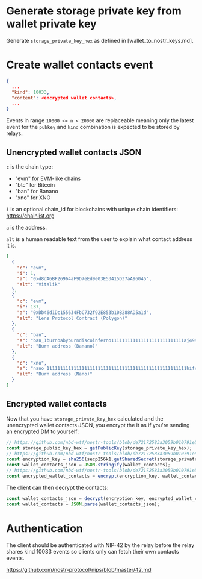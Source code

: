 # Generate storage private key from wallet private key

Generate `storage_private_key_hex` as defined in [wallet_to_nostr_keys.md].

# Create wallet contacts event

```json
{
  ...
  "kind": 10033,
  "content": <encrypted wallet contacts>,
  ...
}
```

Events in range `10000 <= n < 20000` are replaceable meaning only the latest event for the `pubkey` and `kind` combination is expected to be stored by relays.

## Unencrypted wallet contacts JSON

`c` is the chain type:

* "evm" for EVM-like chains
* "btc" for Bitcoin
* "ban" for Banano
* "xno" for XNO

`i` is an optional chain_id for blockchains with unique chain identifiers:
https://chainlist.org

`a` is the address.

`alt` is a human readable text from the user to explain what contact address it is.

```json
[
  {
    "c": "evm",
    "i": 1,
    "a": "0xd8dA6BF26964aF9D7eEd9e03E53415D37aA96045",
    "alt": "Vitalik"
  },
  {
    "c": "evm",
    "i": 137,
    "a": "0xDb46d1Dc155634FbC732f92E853b10B288AD5a1d",
    "alt": "Lens Protocol Contract (Polygon)"
  },
  {
    "c": "ban",
    "a": "ban_1burnbabyburndiscoinferno111111111111111111111111111aj49sw3w",
    "alt": "Burn address (Banano)"
  },
  {
    "c": "xno",
    "a": "nano_1111111111111111111111111111111111111111111111111111hifc8npp",
    "alt": "Burn address (Nano)"
  }
]
```

## Encrypted wallet contacts

Now that you have `storage_private_key_hex` calculated and the unencrypted wallet contacts JSON, you encrypt the it as if you're sending an encrypted DM to yourself:

```js
// https://github.com/nbd-wtf/nostr-tools/blob/de72172583a3059b010791e5719b47405b7a6a29/keys.ts#L8C17-L8C29
const storage_public_key_hex = getPublicKey(storage_private_key_hex);
// https://github.com/nbd-wtf/nostr-tools/blob/de72172583a3059b010791e5719b47405b7a6a29/nip44.ts#L9C19-L9C19
const encryption_key = sha256(secp256k1.getSharedSecret(storage_private_key_hex, '02' + storage_public_key_hex).subarray(1, 33));
const wallet_contacts_json = JSON.stringify(wallet_contacts);
// https://github.com/nbd-wtf/nostr-tools/blob/de72172583a3059b010791e5719b47405b7a6a29/nip44.ts#L12
const encrypted_wallet_contacts = encrypt(encryption_key, wallet_contacts_json);
```

The client can then decrypt the contacts:
```js
const wallet_contacts_json = decrypt(encryption_key, encrypted_wallet_contacts);
const wallet_contacts = JSON.parse(wallet_contacts_json);
```

# Authentication

The client should be authenticated with NIP-42 by the relay before the relay shares kind 10033 events so clients only can fetch their own contacts events.

https://github.com/nostr-protocol/nips/blob/master/42.md

